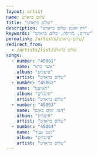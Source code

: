 ```yaml
---
layout: artist
name: שלום בראדט
title: "שלום בראדט"
description: "דף האמן שלום בראדט"
keywords: "שירים, מוזיקה, שלום בראדט"
permalink: /artists/שלום-בראדט/
redirect_from:
  - /artists/list/שלום בראדט
songs:
  - number: "45061"
    name: "אשר ברא"
    album: "סינגלים"
    artist: "שלום בראדט"
  - number: "45062"
    name: "דאווענן"
    album: "סינגלים"
    artist: "שלום בראדט"
  - number: "45063"
    name: "הנה ימים באים"
    album: "סינגלים"
    artist: "שלום בראדט"
  - number: "45064"
    name: "לטב עביד"
    album: "סינגלים"
    artist: "שלום בראדט"
---
```

